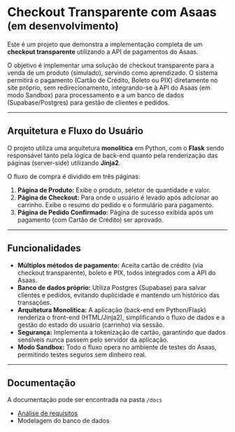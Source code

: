 # Checkout Transparente com Asaas <sub>(em desenvolvimento)</sub>

Este é um projeto que demonstra a implementação completa de um **checkout transparente** utilizando a API de pagamentos do Asaas.

O objetivo é implementar uma solução de checkout transparente para a venda de um produto (simulado), servindo como aprendizado. O sistema permitirá o pagamento (Cartão de Crédito, Boleto ou PIX) diretamente no site próprio, sem redirecionamento, integrando-se à API do Asaas (em modo Sandbox) para processamento e a um banco de dados (Supabase/Postgres) para gestão de clientes e pedidos.

---

## Arquitetura e Fluxo do Usuário

O projeto utiliza uma arquitetura **monolítica** em Python, com o **Flask** sendo responsável tanto pela lógica de back-end quanto pela renderização das páginas (server-side) utilizando **Jinja2**.

O fluxo de compra é dividido em três páginas:

1. **Página de Produto:** Exibe o produto, seletor de quantidade e valor.
2. **Página de Checkout:** Para onde o usuário é levado após adicionar ao carrinho. Exibe o resumo do pedido e o formulário para pagamento.
3. **Página de Pedido Confirmado:** Página de sucesso exibida após um pagamento (com Cartão de Crédito) ser aprovado.

---

## Funcionalidades

* **Múltiplos métodos de pagamento:** Aceita cartão de crédito (via checkout transparente), boleto e PIX, todos integrados com a API do Asaas.
* **Banco de dados próprio:** Utiliza Postgres (Supabase) para salvar clientes e pedidos, evitando duplicidade e mantendo um histórico das transações.
* **Arquitetura Monolítica:** A aplicação (back-end em Python/Flask) renderiza o front-end (HTML/Jinja2), simplificando o fluxo de dados e a gestão do estado do usuário (carrinho) via sessão.
* **Segurança:** Implementa a tokenização de cartão, garantindo que dados sensíveis nunca passem pelo servidor da aplicação.
* **Modo Sandbox:** Todo o fluxo opera no ambiente de testes do Asaas, permitindo testes seguros sem dinheiro real.

---

## Documentação

A documentação pode ser encontrada na pasta `/docs`

* [Análise de requisitos](./docs/requisitos/Documento%20de%20Requisitos.pdf)
* Modelagem do banco de dados
